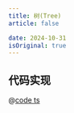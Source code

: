 ```yaml
---
title: 树(Tree)
article: false

date: 2024-10-31
isOriginal: true
---
```


## 代码实现

@[code ts](@package/browser-data-structure/src/tree/tree.ts)
